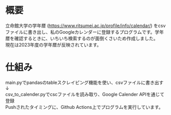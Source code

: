 # 概要
立命館大学の学年暦 (https://www.ritsumei.ac.jp/profile/info/calendar/) をcsvファイルに書き出し、私のGoogleカレンダーに登録するプログラムです。学年暦を確認するときに、いちいち検索するのが面倒くさいため作成しました。  
現在は2023年度の学年暦が反映されています。

# 仕組み
main.pyでpandasのtableスクレイピング機能を使い、csvファイルに書き出す  
↓  
csv_to_calender.pyでcscファイルを読み取り、Google Calender APIを通じて登録  
Pushされたタイミングに、Github Actions上でプログラムを実行しています。